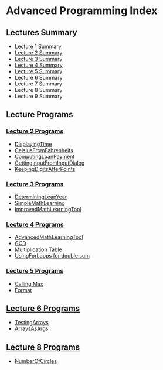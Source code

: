 # Advanced Programming Index

## Lectures Summary

- [Lecture 1 Summary](Lectures/Lecture-1.md) 
- [Lecture 2 Summary](Lectures/Lecture-2.md) 
- [Lecture 3 Summary](Lectures/Lecture-3.md) 
- [Lecture 4 Summary](Lectures/Lecture-4.md) 
- [Lecture 5 Summary](Lectures/Lecture-5.md) 
- Lecture 6 Summary
- Lecture 7 Summary
- Lecture 8 Summary
- Lecture 9 Summary

## Lecture Programs

### [Lecture 2 Programs](src/main/java/com/tarekkma/fee_advprog/lecs/lec2)

- [DisplayingTime](src/main/java/com/tarekkma/fee_advprog/lecs/lec2/DisplayingTime.java)
- [CelsiusFromFahrenheits](src/main/java/com/tarekkma/fee_advprog/lecs/lec2/CelsiusFromFahrenheits.java)
- [ComputingLoanPayment](src/main/java/com/tarekkma/fee_advprog/lecs/lec2/ComputingLoanPayment.java)
- [GettingInputFromInputDialog](src/main/java/com/tarekkma/fee_advprog/lecs/lec2/GettingInputFromInputDialog.java)
- [KeepingDigitsAfterPoints](src/main/java/com/tarekkma/fee_advprog/lecs/lec2/KeepingDigitsAfterPoints.java)

### [Lecture 3 Programs](src/main/java/com/tarekkma/fee_advprog/lecs/lec3)
- [DeterminingLeapYear](src/main/java/com/tarekkma/fee_advprog/lecs/lec3/DeterminingLeapYear.java)
- [SimpleMathLearning](src/main/java/com/tarekkma/fee_advprog/lecs/lec3/SimpleMathLearning.java)
- [ImprovedMathLearningTool](src/main/java/com/tarekkma/fee_advprog/lecs/lec3/ImprovedMathLearningTool.java)

### [Lecture 4 Programs](src/main/java/com/tarekkma/fee_advprog/lecs/lec4)
- [AdvancedMathLearningTool](src/main/java/com/tarekkma/fee_advprog/lecs/lec4/AdvancedMathLearningTool.java)
- [GCD](src/main/java/com/tarekkma/fee_advprog/lecs/lec4/GCD.java)
- [Multiplication Table](src/main/java/com/tarekkma/fee_advprog/lecs/lec4/NestedLoops.java)
- [UsingForLoops for double sum](src/main/java/com/tarekkma/fee_advprog/lecs/lec4/UsingForLoops.java)

### [Lecture 5 Programs](src/main/java/com/tarekkma/fee_advprog/lecs/lec5)
- [Calling Max](src/main/java/com/tarekkma/fee_advprog/lecs/lec5/CallingMax.java)
- [Format](src/main/java/com/tarekkma/fee_advprog/lecs/lec5/Format.java)

## [Lecture 6 Programs](src/main/java/com/tarekkma/fee_advprog/lecs/lec6)
- [TestingArrays](src/main/java/com/tarekkma/fee_advprog/lecs/lec6/TestingArrays.java)
- [ArraysAsArgs](src/main/java/com/tarekkma/fee_advprog/lecs/lec6/ArraysAsArgs.java)

## [Lecture 8 Programs](src/main/java/com/tarekkma/fee_advprog/lecs/lec8)
- [NumberOfCircles](src/main/java/com/tarekkma/fee_advprog/lecs/lec8/NumberOfCircles.java)

